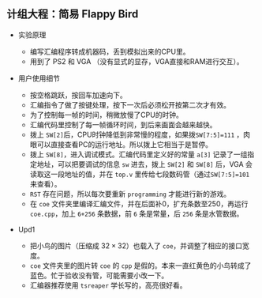 ## 计组大程：简易 Flappy Bird

+ 实验原理
	- 编写汇编程序转成机器码，丢到模拟出来的CPU里。
	- 用到了 PS2 和 VGA （没有显式的显存，VGA直接和RAM进行交互）。
+ 用户使用细节
	- 按空格跳跃，按回车加速向下。
	- 汇编指令了做了按键处理，按下一次后必须松开按第二次才有效。
	- 为了控制每一帧的时间，稍微放慢了CPU的时钟。
	- 汇编代码里控制了每一帧循环时间，到后来画面会越来越快。
	- 拨上 `SW[2]`后，CPU时钟降低到非常慢的程度，如果拨`SW[7:5]=111` ，肉眼可以直接查看PC的运行地址。所以拨上它相当于是暂停。
	- 拨上 `SW[8]`，进入调试模式。汇编代码里定义好的常量 `a[3]` 记录了一组指定地址，可以把要调试的信息 `sw` 进去，拨上 `SW[2]` 和 `SW[8]` 后，VGA 会读取这一段地址的值，并在 `top.v` 里传给七段数码管（通过`SW[7:5]=101` 来查看）。
	- `RST` 存在问题，所以每次要重新 `programming` 才能进行新的游戏。
	- 在 `coe` 文件夹里编译汇编文件，并在后面补0，扩充条数至250，再运行 `coe.cpp`，加上 `6+256` 条数据，前 `6` 条是常量，后 `256` 条是水管数据。

+ Upd1
	- 把小鸟的图片（压缩成 $32 \times 32$）也载入了 `coe`，并调整了相应的接口宽度。
	- `coe` 文件夹里的图片转 `coe` 的 `cpp` 是假的。本来一直红黄色的小鸟转成了蓝色。忙于验收没有管，可能需要小改一下。
	- 汇编器推荐使用 `tsreaper` 学长写的，高亮很好看。
